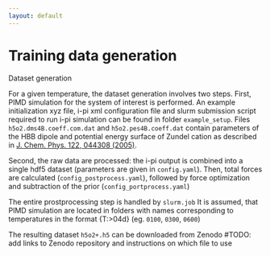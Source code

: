 ```yaml
---
layout: default
---
```


# Training data generation

 Dataset generation

For a given temperature, the dataset generation involves two steps.
First, PIMD simulation for the system of interest is performed. 
An example initialization xyz file, i-pi xml configuration file and slurm submission script required to run i-pi simulation can be found in folder `example_setup`. 
Files `h5o2.dms4B.coeff.com.dat` and `h5o2.pes4B.coeff.dat` contain parameters of the HBB dipole and potential energy surface of Zundel cation as described in  [J. Chem. Phys. 122, 044308 (2005)](https://doi.org/10.1063/1.1834500).


Second, the raw data are processed:  the i-pi output is combined into a single hdf5 dataset (parameters are  given in `config.yaml`). Then, total forces are calculated (`config_postprocess.yaml`), followed by force optimization and subtraction of the prior (`config_portprocess.yaml`)

The entire prostprocessing step is handled by `slurm.job`
It is assumed, that PIMD simulation are located in folders with names corresponding to temperatures in the format {T:>04d} (eg. `0100`, `0300`, `0600`)


The resulting dataset `h5o2+.h5` can be downloaded from Zenodo
#TODO: add links to Zenodo repository and instructions on which file to use 
